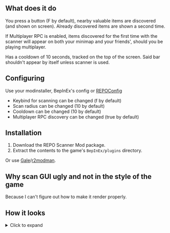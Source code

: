 ## What does it do
You press a button (F by default), nearby valuable items are discovered (and shown on screen). Already discovered items are shown a second time.

If Multiplayer RPC is enabled, items discovered for the first time with the scanner will appear on both your minimap and your friends', should you be playing multiplayer.

Has a cooldown of 10 seconds, tracked on the top of the screen. Said bar shouldn't appear by itself unless scanner is used.

## Configuring
Use your modinstaller, BepInEx's config or [REPOConfig](https://thunderstore.io/c/repo/p/nickklmao/REPOConfig/)
- Keybind for scanning can be changed (f by default)
- Scan radius can be changed (10 by default)
- Cooldown can be changed (10 by default)
- Multiplayer RPC discovery can be changed (true by default)

## Installation
1. Download the REPO Scanner Mod package.
2. Extract the contents to the game's `BepInEx/plugins` directory.

Or use [Gale](https://thunderstore.io/c/repo/p/Kesomannen/GaleModManager/)/[r2modman](https://thunderstore.io/c/repo/p/ebkr/r2modman/).

## Why scan GUI ugly and not in the style of the game
Because I can't figure out how to make it render properly.

## How it looks
<details>
  <summary>Click to expand</summary>
  <img src="https://i.imgur.com/5St7tSd.png" alt="GUI"/>
</details>